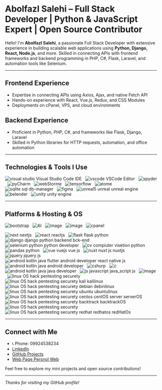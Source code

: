 # Abolfazl Salehi – Full Stack Developer | Python & JavaScript Expert | Open Source Contributor

Hello! I'm **Abolfazl Salehi**, a passionate Full Stack Developer with extensive experience in building scalable web applications using **Python, Django, React, Node.js**, and more. Skilled in connecting APIs with frontend frameworks and backend programming in PHP, C#, Flask, Laravel, and automation tools like Selenium.

---

## Frontend Experience  
- Expertise in connecting APIs using Axios, Ajax, and native Fetch API  
- Hands-on experience with React, Vue.js, Redux, and CSS Modules  
- Deployments on cPanel, VPS, and cloud environments  

## Backend Experience  
- Proficient in Python, PHP, C#, and frameworks like Flask, Django, Laravel  
- Skilled in Python libraries for HTTP requests, automation, and office automation  

---

## Technologies & Tools I Use  

![visual studio Visual Studio Code IDE](https://github.com/user-attachments/assets/72b2a083-ad62-4e21-9af4-3c00efae6032) &nbsp;
![vscode VSCode Editor](https://github.com/user-attachments/assets/701067b1-7536-42a6-979c-48f88b4db9aa) &nbsp;
![spyder](https://github.com/user-attachments/assets/75e84520-f079-45ad-a5c6-5e5bbd451b5b) &nbsp;
![pyCharm](https://github.com/user-attachments/assets/d1549307-1f26-43bf-8e55-7f3f711afbc0) &nbsp;
![webStorme](https://github.com/user-attachments/assets/448e10c0-0f26-4c96-8b53-787ad46dd7c5) &nbsp;
![tensorflow](https://github.com/user-attachments/assets/7a02fc82-aa43-4ec1-9612-f50f6bf09f44) &nbsp; 
![atome](https://github.com/user-attachments/assets/c30c66b2-ff33-4659-aa27-0bf397a1ad82) &nbsp;
![sqlite sql db-manager](https://github.com/user-attachments/assets/b109c637-d4f0-41bf-8a66-373e816749e4) &nbsp;
![figma](https://github.com/user-attachments/assets/1cdc08c5-e099-4a76-881f-bf315001dfc8) &nbsp;
![unreal5 unreal unreal engine](https://github.com/user-attachments/assets/3c10f34c-c8a4-4fac-891d-3320dc47f364) &nbsp;
![belender](https://github.com/user-attachments/assets/7eeb7315-ccde-4990-856b-2c7dd4f8cf7b) &nbsp;
![unity unity engine](https://github.com/user-attachments/assets/18b442ee-2d81-409f-ab8f-a7972b86a54c)


---

## Platforms & Hosting  & OS

![bootstrap](https://github.com/user-attachments/assets/6eb0eae3-0f07-4c2b-960e-0e135310ed3c) &nbsp;
![AI](https://github.com/user-attachments/assets/48c65ca3-a585-41fa-bdc6-85fd33cf8c3c) &nbsp;
![image](https://github.com/user-attachments/assets/e0a5705c-1bee-4b5b-a1dd-7638b1696cc9) &nbsp;
![image](https://github.com/user-attachments/assets/fcbd408f-ea3c-481a-b5b7-549350cc951a) &nbsp;
![cpanel](https://github.com/user-attachments/assets/2eab3d77-9c47-49a3-aa0c-de08f9cfe084) &nbsp;

![next nextjs](https://github.com/user-attachments/assets/11c61887-d733-4a20-b09b-7f5e32a1631f) &nbsp;
![react reactjs](https://github.com/user-attachments/assets/c122977e-3128-48ae-83cd-e4bebc1ec6fe) &nbsp;
![flask flask python](https://github.com/user-attachments/assets/b7f2901f-be07-4942-9660-22b19f1b3dce) &nbsp;
![django django python backend bck-end](https://github.com/user-attachments/assets/4d58ceae-0389-4963-a9bc-9ba32f30609a) &nbsp;
![selenium python python developer](https://github.com/user-attachments/assets/8f683bcd-6688-4458-8b07-3765e34f4c35) &nbsp;
![cv compiuter visetion python](https://github.com/user-attachments/assets/094dca43-de9a-48ad-a262-00bd1ea7e59c) &nbsp;
![pandas python](https://github.com/user-attachments/assets/eacc84ee-ffcb-49c1-81ad-912d99dd6326) &nbsp;
![vue vuejs vue js](https://github.com/user-attachments/assets/5d8ffabb-18fa-4da9-89fa-8fba8db36997) &nbsp;
![nuxt nuxt js nuxtjs](https://github.com/user-attachments/assets/a30a9e98-ede1-4fd5-8110-a1fe3f36009b) &nbsp;
![jquery jquery js](https://github.com/user-attachments/assets/a2d37c00-8c59-4f7d-b247-b721e36241e5) &nbsp;
![android kotlin java flutter android developer react native js](https://github.com/user-attachments/assets/6b063c3d-965a-4d07-8374-2e03f3547972) &nbsp;
![android kotlin java android developer](https://github.com/user-attachments/assets/76e0b984-5203-4d09-a482-411f170ed8f4) &nbsp;
![cshurp](https://github.com/user-attachments/assets/267f6216-3ef8-442c-ad9f-5277ff950cd9) &nbsp;
![c](https://github.com/user-attachments/assets/d96d63e8-a638-4c92-b96d-ba5aae7302e1) &nbsp;
![android kotlin java java developer](https://github.com/user-attachments/assets/27746780-f17a-436f-82a2-a9bea4495e88) &nbsp;
![js javascript java_script js](https://github.com/user-attachments/assets/7351c3bd-007f-47fe-a6fb-73c8c39c3fd3) &nbsp;
![image](https://github.com/user-attachments/assets/257ffc32-125e-46ab-a183-4db42bdca2d2) &nbsp;
![linux OS hack pentesting securety](https://github.com/user-attachments/assets/54705590-1276-4e45-a768-b7c5564c90af) &nbsp;
![linux OS hack pentesting securety kali kalilinux](https://github.com/user-attachments/assets/492c05aa-0cae-4085-9814-272a28f98806) &nbsp;
![linux OS hack pentesting securety debian debinlinux](https://github.com/user-attachments/assets/2f5e9222-7044-463f-aea1-ac252a5763f5) &nbsp;
![linux OS hack pentesting securety ubuntu ubuntulinux](https://github.com/user-attachments/assets/8c51d2dc-2d14-40f0-8709-b6dbac1a1e28) &nbsp;
![linux OS hack pentesting securety centos centOS server serverOS](https://github.com/user-attachments/assets/51cda54b-e90e-4570-8aac-e442c36771c3) &nbsp;
![linux OS hack pentesting securety backtrack backtrackOS](https://github.com/user-attachments/assets/3350c4ee-0d10-40ba-84aa-c52c1c3c4d50) &nbsp;
![linux OS hack pentesting securety](https://github.com/user-attachments/assets/b57acb31-e7a1-4641-9f8b-f12b3d4043db) &nbsp;
![linux OS hack pentesting securety redhat redhatos redHatOs](https://github.com/user-attachments/assets/c285e2e2-ea5c-4c21-ab8e-bbd389d2971a)

---

## Connect with Me  

- 📞 Phone: 09924538234  
- [LinkedIn](https://www.linkedin.com/in/abolfazl-salehi-2562a133b)  
- [GitHub Projects](https://github.com/Abolfazlsli?tab=repositories)
- [Web Page Persnol Web](https://abolfazlsli.github.io/cv/)



Feel free to explore my mini projects and open source contributions!

---

*Thanks for visiting my GitHub profile!*
